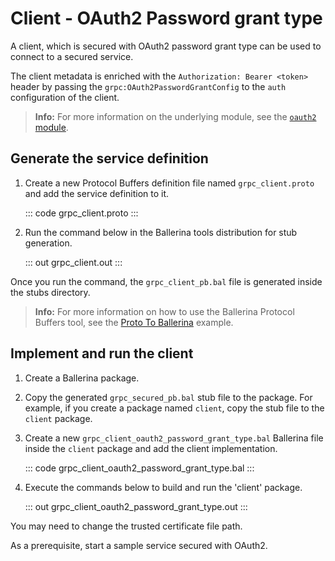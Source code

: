 # Client - OAuth2 Password grant type

A client, which is secured with OAuth2 password grant type can be used to connect to a secured service.

The client metadata is enriched with the `Authorization: Bearer <token>`
header by passing the `grpc:OAuth2PasswordGrantConfig` to the `auth` configuration of the client.

>**Info:** For more information on the underlying module, see the [`oauth2` module](https://lib.ballerina.io/ballerina/oauth2/latest/).

## Generate the service definition

1. Create a new Protocol Buffers definition file named `grpc_client.proto` and add the service definition to it.

    ::: code grpc_client.proto :::

2. Run the command below in the Ballerina tools distribution for stub generation.

    ::: out grpc_client.out :::

Once you run the command, the `grpc_client_pb.bal` file is generated inside the stubs directory.

>**Info:** For more information on how to use the Ballerina Protocol Buffers tool, see the [Proto To Ballerina](https://ballerina.io/learn/by-example/proto-to-ballerina.html) example.

## Implement and run the client

1. Create a Ballerina package.
   
2. Copy the generated `grpc_secured_pb.bal` stub file to the package. For example, if you create a package named `client`, copy the stub file to the `client` package.

3. Create a new `grpc_client_oauth2_password_grant_type.bal` Ballerina file inside the `client` package and add the client implementation.

   ::: code grpc_client_oauth2_password_grant_type.bal :::
   
4. Execute the commands below to build and run the 'client' package.
   
   ::: out grpc_client_oauth2_password_grant_type.out :::
   
You may need to change the trusted certificate file path.

As a prerequisite, start a sample service secured with OAuth2.
